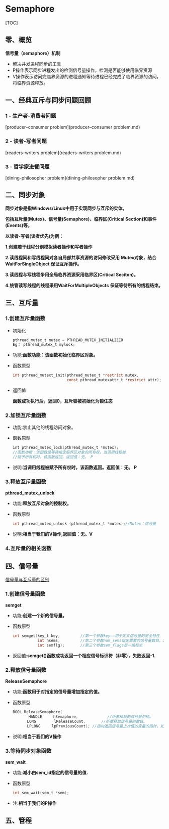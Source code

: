# Semaphore

[TOC]

## 零、概览

**信号量（semaphore）机制**  

- 解决并发进程同步的工具
- P操作表示同步进程发出的检测信号量操作，检测是否能够使用临界资源
- V操作表示访问完临界资源的进程通知等待进程已经完成了临界资源的访问，将临界资源释放。

## 一、**经典互斥与同步问题回顾**

### 1 - **生产者-消费者问题**

[producer–consumer problem](producer–consumer problem.md)

### 2 - **读者-写者问题**

[readers–writers problem](readers–writers problem.md)

### 3 - **哲学家进餐问题**

[dining-philosopher problem](dining-philosopher problem.md)

## 二、同步对象

**同步对象是指Windows/Linux中用于实现同步与互斥的实体，**

**包括互斥量(Mutex)、信号量(Semaphore)、临界区(Critical Section)和事件(Events)等。**



**以读者-写者(读者优先)为例：**

**1.创建若干线程分别模拟读者操作和写者操作**

**2.读线程间和写线程间对各自局部共享资源的访问修改采用** **Mutex对象，结合WaitForSingleObject** **保证互斥操作。**

**3.读线程与写线程争用全局临界资源采用临界区(Critical** **Seciton)。**

**4.统管读写线程的线程采用WaitForMultipleObjects** **保证等待所有的线程结束。**



## 三、互斥量

### 1.创建互斥量函数

- 初始化

  ```c
  pthread_mutex_t mutex = PTHREAD_MUTEX_INITIALIZER
  Eg： pthread_mutex_t mylock;
  ```

- 功能:**函数功能：该函数初始化临界区对象。**

- 函数原型

  ```c
  int pthread_mutext_init(pthread_mutex_t *restrict mutex,						//第一个参数初始化的互斥量的指针；（&mylock）
                          const pthread_mutexattr_t *restrict attr);	//第二个参数attr：指定了新建互斥锁的属性。如果参数attr为NULL，则使用默认的互斥锁属性，默认属性为快速互斥锁 
  ```

- 返回值

  **函数成功执行后，返回0，互斥锁被初始化为锁住态**

### 2.加锁互斥量函数

- 功能:禁止其他的线程访问对象。

- 函数原型

  ```c
  int pthread_mutex_lock(pthread_mutex_t *mutex);
  //函数功能：该函数是等待指定临界区对象的所有权。当调用线程被
  //赋予所有权时，该函数返回。返回值：无。 P
  ```

- 说明:**当调用线程被赋予所有权时，该函数返回。返回值：无。 P**

### 3.释放互斥量函数

**pthread_mutex_unlock** 

- 功能:**释放互斥对象的控制权。**

- 函数原型

  ```c
  int pthread_mutex_unlock (pthread_mutex_t *mutex);//Mutex：信号量
  ```

- 说明:**相当于我们的V操作,返回值：无。V**



### 4.**互斥量的相关函数**





## 四、信号量

[信号量与互斥量的区别](https://blog.csdn.net/qq_34793133/article/details/80087727)

### 1.创建信号量函数

**semget** 

- 功能:**创建一个新的信号量。**

- 函数原型

  ```c
  int semget(key_t key,			//第一个参数key——用于定义信号量的安全特性
             int nsems,			//第二个参数num_sems指定需要的信号量数目，1 
             int semflg);		//第三个参数sem_flags是一组标志
  ```

- 返回值:**semget()函数成功返回一个相应信号标识符（非零），失败返回-1.**



### 2.释放信号量函数

**ReleaseSemaphore**

- 功能:**函数用于对指定的信号量增加指定的值。**

- 函数原型

  ```c
  BOOL ReleaseSemaphore(
         HANDLE     hSemaphore,				//所要释放的信号量句柄。
  　　   LONG        lReleaseCount,		//所要释放信号量的数目。
  　　   LPLONG     lpPreviousCount);	//指向返回信号量上次值的变量的指针，如果不需要信号量上次的值，那么这个参数可以设置为NULL。
  
  ```

- 说明:**相当于我们的V操作**

### 3.等待同步对象函数

**sem_wait**

- 功能:**减小由sem_id指定的信号量的值.**

- 函数原型

  ```c
  int sem_wait(sem_t *sem); 
  ```

- 注:**相当于我们的P操作**





## 五、管程
